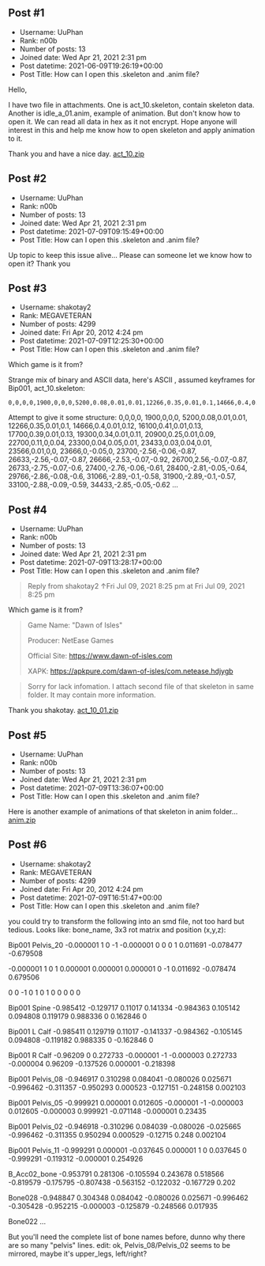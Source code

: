 ## Post #1
- Username: UuPhan
- Rank: n00b
- Number of posts: 13
- Joined date: Wed Apr 21, 2021 2:31 pm
- Post datetime: 2021-06-09T19:26:19+00:00
- Post Title: How can I open this .skeleton and .anim file?

Hello, 

I have two file in attachments. One is act_10.skeleton, contain skeleton data. Another is idle_a_01.anim, example of animation. But don't know how to open it. We can read all data in hex as it not encrypt. Hope anyone will interest in this and help me know how to open skeleton and apply animation to it.

Thank you and have a nice day. 
[act_10.zip](https://xentaxbackup.github.io/file/20266_act_10.zip)
## Post #2
- Username: UuPhan
- Rank: n00b
- Number of posts: 13
- Joined date: Wed Apr 21, 2021 2:31 pm
- Post datetime: 2021-07-09T09:15:49+00:00
- Post Title: How can I open this .skeleton and .anim file?

Up topic to keep this issue alive... Please can someone let we know how to open it? Thank you
## Post #3
- Username: shakotay2
- Rank: MEGAVETERAN
- Number of posts: 4299
- Joined date: Fri Apr 20, 2012 4:24 pm
- Post datetime: 2021-07-09T12:25:30+00:00
- Post Title: How can I open this .skeleton and .anim file?

Which game is it from?

Strange mix of binary and ASCII data, here's ASCII , assumed keyframes for Bip001, act_10.skeleton:

```
0,0,0,0,1900,0,0,0,5200,0.08,0.01,0.01,12266,0.35,0.01,0.1,14666,0.4,0.01,0.12,16100,0.41,0.01,0.13,17700,0.39,0.01,0.13,19300,0.34,0.01,0.11,20900,0.25,0.01,0.09,22700,0.11,0,0.04,23300,0.04,0.05,0.01,23433,0.03,0.04,0.01,23566,0.01,0,0,23666,0,-0.05,0,23700,-2.56,-0.06,-0.87,26633,-2.56,-0.07,-0.87,26666,-2.53,-0.07,-0.92,26700,-2.56,-0.07,-0.87,26733,-2.75,-0.07,-0.6,27400,-2.76,-0.06,-0.61,28400,-2.81,-0.05,-0.64,29766,-2.86,-0.08,-0.6,31066,-2.89,-0.1,-0.58,31900,-2.89,-0.1,-0.57,33100,-2.88,-0.09,-0.59,34433,-2.85,-0.05,-0.62
```


Attempt to give it some structure:
0,0,0,0,
1900,0,0,0,
5200,0.08,0.01,0.01,
12266,0.35,0.01,0.1,
14666,0.4,0.01,0.12,
16100,0.41,0.01,0.13,
17700,0.39,0.01,0.13,
19300,0.34,0.01,0.11,
20900,0.25,0.01,0.09,
22700,0.11,0,0.04,
23300,0.04,0.05,0.01,
23433,0.03,0.04,0.01,
23566,0.01,0,0,
23666,0,-0.05,0,
23700,-2.56,-0.06,-0.87,
26633,-2.56,-0.07,-0.87,
26666,-2.53,-0.07,-0.92,
26700,2.56,-0.07,-0.87,
26733,-2.75,-0.07,-0.6,
27400,-2.76,-0.06,-0.61,
28400,-2.81,-0.05,-0.64,
29766,-2.86,-0.08,-0.6,
31066,-2.89,-0.1,-0.58,
31900,-2.89,-0.1,-0.57,
33100,-2.88,-0.09,-0.59,
34433,-2.85,-0.05,-0.62
...
## Post #4
- Username: UuPhan
- Rank: n00b
- Number of posts: 13
- Joined date: Wed Apr 21, 2021 2:31 pm
- Post datetime: 2021-07-09T13:28:17+00:00
- Post Title: How can I open this .skeleton and .anim file?

> Reply from shakotay2 ↑Fri Jul 09, 2021 8:25 pm at Fri Jul 09, 2021 8:25 pm
>
> 
Which game is it from?

> Game Name: "Dawn of Isles"
>
> Producer: NetEase Games
>
> Official Site: https://www.dawn-of-isles.com
>
> XAPK: https://apkpure.com/dawn-of-isles/com.netease.hdjygb

> Sorry for lack infomation. I attach second file of that skeleton in same folder. It may contain more information.

Thank you shakotay.
[act_10_01.zip](https://xentaxbackup.github.io/file/20434_act_10_01.zip)
## Post #5
- Username: UuPhan
- Rank: n00b
- Number of posts: 13
- Joined date: Wed Apr 21, 2021 2:31 pm
- Post datetime: 2021-07-09T13:36:07+00:00
- Post Title: How can I open this .skeleton and .anim file?

Here is another example of animations of that skeleton in anim folder...
[anim.zip](https://xentaxbackup.github.io/file/20438_anim.zip)
## Post #6
- Username: shakotay2
- Rank: MEGAVETERAN
- Number of posts: 4299
- Joined date: Fri Apr 20, 2012 4:24 pm
- Post datetime: 2021-07-09T16:51:47+00:00
- Post Title: How can I open this .skeleton and .anim file?

you could try to transform the following into an smd file, not too hard but tedious.
Looks like: bone_name, 3x3 rot matrix and position (x,y,z):

Bip001 Pelvis_20
-0.000001 1 0 
-1 -0.000001 0 
0 0 1 
0.011691 -0.078477 -0.679508 

-0.000001 1 0 
1 0.000001 0.000001 
0.000001 0 -1 
0.011692 -0.078474 0.679506 

0 0 -1 
0 1 0 
1 0 0 
0 0 0 

Bip001 Spine
-0.985412 -0.129717 0.11017 
0.141334 -0.984363 0.105142 
0.094808 0.119179 0.988336 
0 0.162846 0 

Bip001 L Calf
-0.985411 0.129719 0.11017 
-0.141337 -0.984362 -0.105145 
0.094808 -0.119182 0.988335 
0 -0.162846 0 

Bip001 R Calf
-0.96209 0 0.272733 
-0.000001 -1 -0.000003 
0.272733 -0.000004 0.96209 
-0.137526 0.000001 -0.218398 

Bip001 Pelvis_08
-0.946917 0.310298 0.084041 
-0.080026 0.025671 -0.996462 
-0.311357 -0.950293 0.000523 
-0.127151 -0.248158 0.002103 

Bip001 Pelvis_05
-0.999921 0.000001 0.012605 
-0.000001 -1 -0.000003 
0.012605 -0.000003 0.999921 
-0.071148 -0.000001 0.23435 

Bip001 Pelvis_02
-0.946918 -0.310296 0.084039 
-0.080026 -0.025665 -0.996462 
-0.311355 0.950294 0.000529 
-0.12715 0.248 0.002104 

Bip001 Pelvis_11
-0.999291 0.000001 -0.037645 
0.000001 1 0 
0.037645 0 -0.999291 
-0.119312 -0.000001 0.254926 

B_Acc02_bone
-0.953791 0.281306 -0.105594 
0.243678 0.518566 -0.819579 
-0.175795 -0.807438 -0.563152 
-0.122032 -0.167729 0.202 

Bone028
-0.948847 0.304348 0.084042 
-0.080026 0.025671 -0.996462 
-0.305428 -0.952215 -0.000003 
-0.125879 -0.248566 0.017935 

Bone022
...

But you'll need the complete list of bone names before, dunno why there are so many "pelvis" lines. 
edit: ok, Pelvis_08/Pelvis_02 seems to be mirrored, maybe it's upper_legs, left/right?
